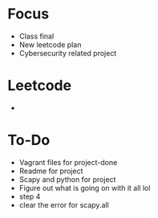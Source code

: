 # Focus
- Class final
- New leetcode plan
- Cybersecurity related project

# Leetcode
-

# To-Do
- Vagrant files for project-done
- Readme for project
- Scapy and python for project
- Figure out what is going on with it all lol
- step 4
- clear the error for scapy.all
